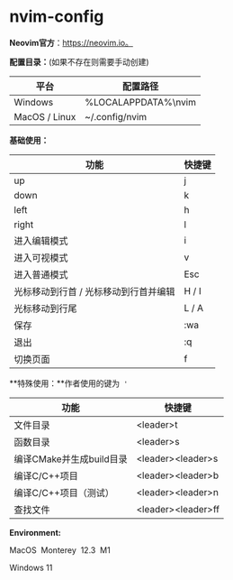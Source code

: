 # nvim-config
**Neovim官方**：https://neovim.io。

**配置目录：**(如果不存在则需要手动创建)

| 平台          | 配置路径            |
| ------------- | ------------------- |
| Windows       | %LOCALAPPDATA%\nvim |
| MacOS / Linux | ~/.config/nvim      |

**基础使用：**

| 功能                                  | 快捷键 |
| ------------------------------------- | ------ |
| up                                    | j      |
| down                                  | k      |
| left                                  | h      |
| right                                 | l      |
| 进入编辑模式                          | i      |
| 进入可视模式                          | v      |
| 进入普通模式                          | Esc    |
| 光标移动到行首 / 光标移动到行首并编辑 | H / I  |
| 光标移动到行尾                        | L / A  |
| 保存                                  | :wa    |
| 退出                                  | :q     |
| 切换页面                              | f      |

**特殊使用：**作者使用的<leader>键为``` '```

| 功能                     | 快捷键                         |
| ------------------------ | ------------------------------ |
| 文件目录                 | &lt;leader&gt;t                |
| 函数目录                 | &lt;leader&gt;s                |
| 编译CMake并生成build目录 | &lt;leader&gt;&lt;leader&gt;s  |
| 编译C/C++项目            | &lt;leader&gt;&lt;leader&gt;b  |
| 编译C/C++项目（测试）    | &lt;leader&gt;&lt;leader&gt;n  |
| 查找文件                 | &lt;leader&gt;&lt;leader&gt;ff |

**Environment:**

MacOS&nbsp; Monterey&nbsp; 12.3&nbsp; M1  

Windows 11


